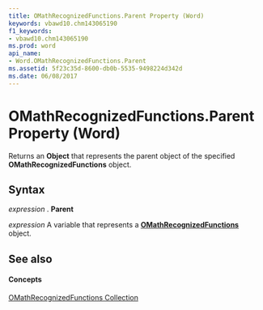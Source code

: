 ```yaml
---
title: OMathRecognizedFunctions.Parent Property (Word)
keywords: vbawd10.chm143065190
f1_keywords:
- vbawd10.chm143065190
ms.prod: word
api_name:
- Word.OMathRecognizedFunctions.Parent
ms.assetid: 5f23c35d-8600-db0b-5535-9498224d342d
ms.date: 06/08/2017
---
```



# OMathRecognizedFunctions.Parent Property (Word)

Returns an  **Object** that represents the parent object of the specified **OMathRecognizedFunctions** object.


## Syntax

 _expression_ . **Parent**

 _expression_ A variable that represents a **[OMathRecognizedFunctions](Word.OMathRecognizedFunctions.md)** object.


## See also


#### Concepts


[OMathRecognizedFunctions Collection](Word.OMathRecognizedFunctions.md)

